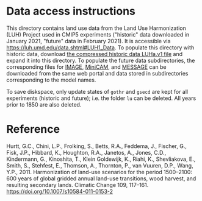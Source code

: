 # Data access instructions
This directory contains land use data from the Land Use Harmonization (LUH) Project used in CMIP5 experiments ("historic" data downloaded in January 2021, "future" data in February 2021).
It is accessible via https://luh.umd.edu/data.shtml#LUH1_Data.
To populate this directory with historic data, download [the compressed historic data LUHa.v1 file](http://gsweb1vh2.umd.edu/luh_data/LUHa.v1/LUHa.v1.tgz) and expand it into this directory.
To populate the future data subdirectories, the corresponding files for
[IMAGE](http://gsweb1vh2.umd.edu/luh_data/LUHa.v1_future.v1.1/IMAGE/LUHa.v1_image.v1.1.tgz),
[MiniCAM](http://gsweb1vh2.umd.edu/luh_data/LUHa.v1_future.v1/MiniCAM/LUHa.v1_minicam.v1.tgz), and
[MESSAGE](http://gsweb1vh2.umd.edu/luh_data/LUHa.v1_future.v1/MESSAGE/LUHa.v1_message.v1.tgz)
can be downloaded from the same web portal and data stored in subdirectories corresponding to the model names.

To save diskspace, only update states of `gothr` and `gsecd` are kept for all experiments (historic and future); i.e. the folder `lu` can be deleted.
All years prior to 1850 are also deleted.

# Reference
Hurtt, G.C., Chini, L.P., Frolking, S., Betts, R.A., Feddema, J., Fischer, G., Fisk, J.P., Hibbard, K., Houghton, R.A., Janetos, A., Jones, C.D., Kindermann, G., Kinoshita, T., Klein Goldewijk, K., Riahi, K., Shevliakova, E., Smith, S., Stehfest, E., Thomson, A., Thornton, P., van Vuuren, D.P., Wang, Y.P., 2011. Harmonization of land-use scenarios for the period 1500–2100: 600 years of global gridded annual land-use transitions, wood harvest, and resulting secondary lands. Climatic Change 109, 117–161. https://doi.org/10.1007/s10584-011-0153-2
